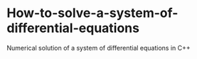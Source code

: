 # How-to-solve-a-system-of-differential-equations
Numerical solution of a system of differential equations in C++
